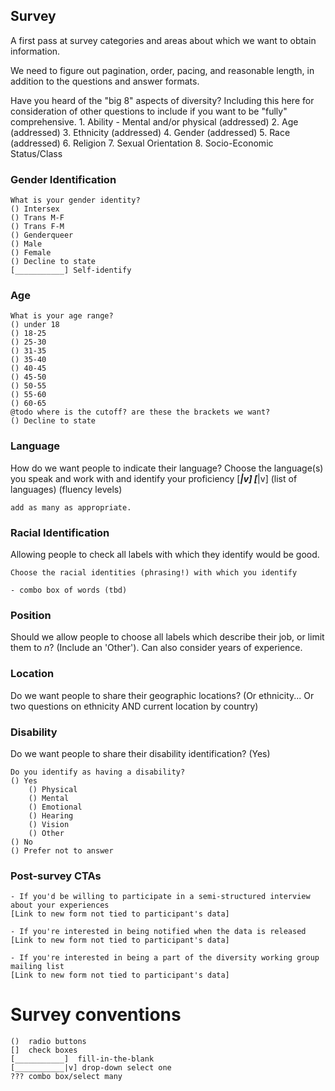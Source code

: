 ## Survey
A first pass at survey categories and areas about which we want to obtain information.

We need to figure out pagination, order, pacing, and reasonable length, in addition to the questions and answer formats.

Have you heard of the "big 8" aspects of diversity? Including this here for consideration of other questions to include if you want to be "fully" comprehensive.
    1. Ability - Mental and/or physical (addressed)
    2. Age (addressed)
    3. Ethnicity (addressed)
    4. Gender (addressed)
    5. Race (addressed)
    6. Religion
    7. Sexual Orientation
    8. Socio-Economic Status/Class

### Gender Identification
    What is your gender identity?
    () Intersex
    () Trans M-F
    () Trans F-M
    () Genderqueer
    () Male
    () Female
    () Decline to state
    [___________] Self-identify

### Age
    What is your age range?
    () under 18
    () 18-25
    () 25-30
    () 31-35
    () 35-40
    () 40-45
    () 45-50
    () 50-55
    () 55-60
    () 60-65
    @todo where is the cutoff? are these the brackets we want?
    () Decline to state

### Language
How do we want people to indicate their language?
    Choose the language(s) you speak and work with and identify your proficiency
    [___________|v]      [___________|v]
    (list of languages)  (fluency levels)

    add as many as appropriate.

### Racial Identification
Allowing people to check all labels with which they identify would be good.

    Choose the racial identities (phrasing!) with which you identify

    - combo box of words (tbd)

### Position
Should we allow people to choose all labels which describe their job, or limit them to _n_? (Include an 'Other'). Can also consider years of experience.

### Location
Do we want people to share their geographic locations? (Or ethnicity... Or two questions on ethnicity AND current location by country)

### Disability
Do we want people to share their disability identification? (Yes)
    
    Do you identify as having a disability?
    () Yes
        () Physical
        () Mental
        () Emotional
        () Hearing
        () Vision
        () Other
    () No
    () Prefer not to answer

### Post-survey CTAs
    - If you'd be willing to participate in a semi-structured interview about your experiences
    [Link to new form not tied to participant's data]

    - If you're interested in being notified when the data is released
    [Link to new form not tied to participant's data]

    - If you're interested in being a part of the diversity working group mailing list
    [Link to new form not tied to participant's data]


# Survey conventions

    ()  radio buttons
    []  check boxes
    [___________]  fill-in-the-blank
    [___________|v] drop-down select one
    ??? combo box/select many
